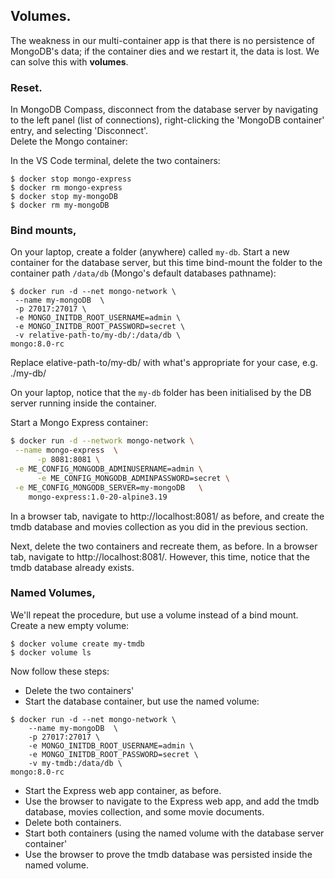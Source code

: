 ## Volumes.

The weakness in our multi-container app is that there is no persistence of MongoDB's data; if the container dies and we restart it, the data is lost. We can solve this with __volumes__.

### Reset.

In MongoDB Compass, disconnect from the database server by navigating to the left panel (list of connections), right-clicking the 'MongoDB container' entry, and selecting 'Disconnect'.  
Delete the Mongo container:

In the VS Code terminal, delete the two containers:
~~~
$ docker stop mongo-express
$ docker rm mongo-express
$ docker stop my-mongoDB
$ docker rm my-mongoDB
~~~

### Bind mounts,

On your laptop, create a folder (anywhere) called `my-db`. Start a new container for the database server, but this time bind-mount the folder to the container path `/data/db` (Mongo's default databases pathname):
~~~
$ docker run -d --net mongo-network \
 --name my-mongoDB  \
 -p 27017:27017 \
 -e MONGO_INITDB_ROOT_USERNAME=admin \
 -e MONGO_INITDB_ROOT_PASSWORD=secret \
 -v relative-path-to/my-db/:/data/db \
mongo:8.0-rc
~~~
Replace elative-path-to/my-db/ with what's appropriate for your case, e.g. ./my-db/

On your laptop, notice that the `my-db` folder has been initialised by the DB server running inside the container. 

Start a Mongo Express container:
~~~bash
$ docker run -d --network mongo-network \
 --name mongo-express  \
      -p 8081:8081 \
 -e ME_CONFIG_MONGODB_ADMINUSERNAME=admin \
      -e ME_CONFIG_MONGODB_ADMINPASSWORD=secret \
 -e ME_CONFIG_MONGODB_SERVER=my-mongoDB   \
    mongo-express:1.0-20-alpine3.19
~~~
In a browser tab, navigate to http://localhost:8081/ as before, and create the tmdb database and movies collection as you did in the previous section.

Next, delete the two containers and recreate them, as before. In a browser tab, navigate to http://localhost:8081/. However, this time, notice that the tmdb database already exists.

### Named Volumes,

We'll repeat the procedure, but use a volume instead of a bind mount.
Create a new empty volume:
~~~
$ docker volume create my-tmdb 
$ docker volume ls            
~~~

Now follow these steps:
+ Delete the two containers'
+ Start the database container, but use the named volume:
~~~
$ docker run -d --net mongo-network \
    --name my-mongoDB  \
    -p 27017:27017 \
    -e MONGO_INITDB_ROOT_USERNAME=admin \
    -e MONGO_INITDB_ROOT_PASSWORD=secret \
    -v my-tmdb:/data/db \
mongo:8.0-rc
~~~
+ Start the Express web app container, as before.
+ Use the browser to navigate to the Express web app, and add the tmdb database, movies collection, and some movie documents.
+ Delete both containers.
+ Start both containers (using the named volume with the database server container'
+ Use the browser to prove the tmdb database was persisted inside the named volume.